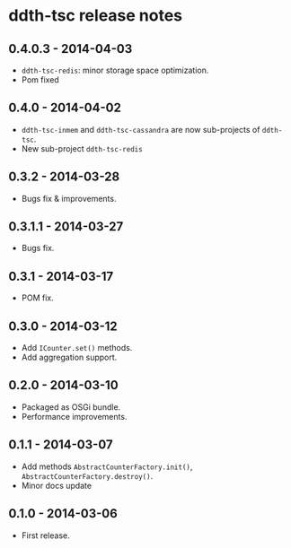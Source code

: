 ddth-tsc release notes
======================

0.4.0.3 - 2014-04-03
--------------------
- `ddth-tsc-redis`: minor storage space optimization.
- Pom fixed


0.4.0 - 2014-04-02
------------------
- `ddth-tsc-inmem` and `ddth-tsc-cassandra` are now sub-projects of `ddth-tsc`.
- New sub-project `ddth-tsc-redis`


0.3.2 - 2014-03-28
------------------
- Bugs fix & improvements.


0.3.1.1 - 2014-03-27
--------------------
- Bugs fix.


0.3.1 - 2014-03-17
------------------
- POM fix.


0.3.0 - 2014-03-12
------------------
- Add `ICounter.set()` methods.
- Add aggregation support.


0.2.0 - 2014-03-10
------------------
- Packaged as OSGi bundle.
- Performance improvements.


0.1.1 - 2014-03-07
------------------
- Add methods `AbstractCounterFactory.init()`, `AbstractCounterFactory.destroy()`.
- Minor docs update


0.1.0 - 2014-03-06
------------------
- First release.
